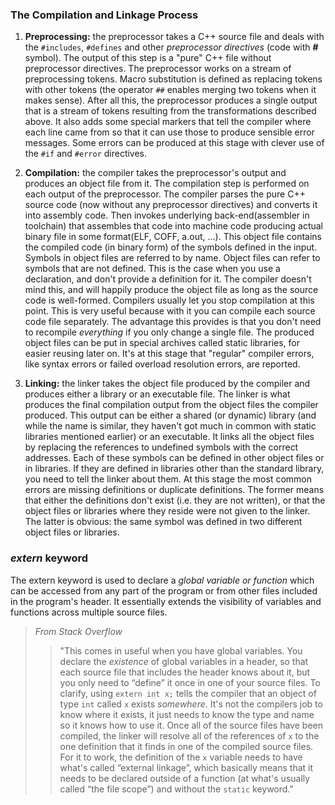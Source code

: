### The Compilation and Linkage Process
1. **Preprocessing:** the preprocessor takes a C++ source file and deals with the `#includes`, `#defines` and other *preprocessor directives* (code with **#** symbol).  The output of this step is a "pure" C++ file without preprocessor directives.
	The preprocessor works on a stream of preprocessing tokens. Macro substitution is defined as replacing tokens with other tokens (the operator `##` enables merging two tokens when it makes sense). 
	After all this, the preprocessor produces a single output that is a stream of tokens resulting from the transformations described above. It also adds some special markers that tell the compiler where each line came from so that it can use those to produce sensible error messages. Some errors can be produced at this stage with clever use of the `#if` and `#error` directives.

2. **Compilation:** the compiler takes the preprocessor's output and produces an object file from it.
	The compilation step is performed on each output of the preprocessor. The compiler parses the pure C++ source code (now without any preprocessor directives) and converts it into assembly code. Then invokes underlying back-end(assembler in toolchain) that assembles that code into machine code producing actual binary file in some format(ELF, COFF, a.out, ...). This object file contains the compiled code (in binary form) of the symbols defined in the input. Symbols in object files are referred to by name. 
	Object files can refer to symbols that are not defined. This is the case when you use a declaration, and don't provide a definition for it. The compiler doesn't mind this, and will happily produce the object file as long as the source code is well-formed. 
	Compilers usually let you stop compilation at this point. This is very useful because with it you can compile each source code file separately. The advantage this provides is that you don't need to recompile _everything_ if you only change a single file. 
	The produced object files can be put in special archives called static libraries, for easier reusing later on. 
	It's at this stage that "regular" compiler errors, like syntax errors or failed overload resolution errors, are reported.

3. **Linking:** the linker takes the object file produced by the compiler and produces either a library or an executable file.
	The linker is what produces the final compilation output from the object files the compiler produced. This output can be either a shared (or dynamic) library (and while the name is similar, they haven't got much in common with static libraries mentioned earlier) or an executable.
	It links all the object files by replacing the references to undefined symbols with the correct addresses. Each of these symbols can be defined in other object files or in libraries. If they are defined in libraries other than the standard library, you need to tell the linker about them.
	At this stage the most common errors are missing definitions or duplicate definitions. The former means that either the definitions don't exist (i.e. they are not written), or that the object files or libraries where they reside were not given to the linker. The latter is obvious: the same symbol was defined in two different object files or libraries.

### *extern* keyword
The extern keyword is used to declare a *global variable or function* which can be accessed from any part of the program or from other files included in the program's header. It essentially extends the visibility of variables and functions across multiple source files.
> *From Stack Overflow*
> > "This comes in useful when you have global variables. You declare the _existence_ of global variables in a header, so that each source file that includes the header knows about it, but you only need to “define” it once in one of your source files. To clarify, using `extern int x;` tells the compiler that an object of type `int` called `x` exists _somewhere_. It's not the compilers job to know where it exists, it just needs to know the type and name so it knows how to use it. Once all of the source files have been compiled, the linker will resolve all of the references of `x` to the one definition that it finds in one of the compiled source files. For it to work, the definition of the `x` variable needs to have what's called “external linkage”, which basically means that it needs to be declared outside of a function (at what's usually called “the file scope”) and without the `static` keyword."

